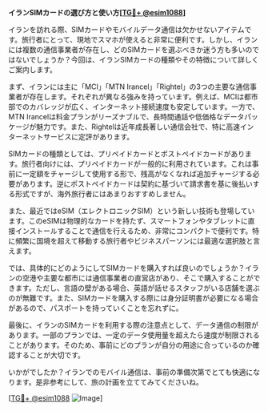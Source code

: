 **イランSIMカードの選び方と使い方[[TG💪+ @esim1088](https://t.me/s/esim1088)]**

イランを訪れる際、SIMカードやモバイルデータ通信は欠かせないアイテムです。旅行者にとって、現地でスマホが使えると非常に便利です。しかし、イランには複数の通信事業者が存在し、どのSIMカードを選ぶべきか迷う方も多いのではないでしょうか？今回は、イランSIMカードの種類やその特徴について詳しくご案内します。

まず、イランには主に「MCI」「MTN Irancel」「Rightel」の3つの主要な通信事業者が存在します。それぞれが異なる強みを持っています。例えば、MCIは都市部でのカバレッジが広く、インターネット接続速度も安定しています。一方で、MTN Irancelは料金プランがリーズナブルで、長時間通話や低価格なデータパッケージが魅力です。また、Rightelは近年成長著しい通信会社で、特に高速インターネットサービスに定評があります。

SIMカードの種類としては、プリペイドカードとポストペイドカードがあります。旅行者向けには、プリペイドカードが一般的に利用されています。これは事前に一定額をチャージして使用する形で、残高がなくなれば追加チャージする必要があります。逆にポストペイドカードは契約に基づいて請求書を基に後払いする形式ですが、海外旅行者にはあまりおすすめしません。

また、最近ではeSIM（エレクトロニックSIM）という新しい技術も登場しています。このeSIMは物理的なカードを持たず、スマートフォンやタブレットに直接インストールすることで通信を行えるため、非常にコンパクトで便利です。特に頻繁に国境を超えて移動する旅行者やビジネスパーソンには最適な選択肢と言えます。

では、具体的にどのようにしてSIMカードを購入すれば良いのでしょうか？イランの空港や主要な都市には通信事業者の直営店があり、そこで購入することができます。ただし、言語の壁がある場合、英語が話せるスタッフがいる店舗を選ぶのが無難です。また、SIMカードを購入する際には身分証明書が必要になる場合があるので、パスポートを持っていくことを忘れずに。

最後に、イランのSIMカードを利用する際の注意点として、データ通信の制限があります。一部のプランでは、一定のデータ使用量を超えたら速度が制限されることがあります。そのため、事前にどのプランが自分の用途に合っているのか確認することが大切です。

いかがでしたか？イランでのモバイル通信は、事前の準備次第でとても快適になります。是非参考にして、旅の計画を立ててみてくださいね。

[[TG💪+ @esim1088](https://t.me/s/esim1088) ![Image](https://i.postimg.cc/Y0z9fWf4/image.png)]